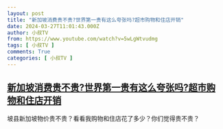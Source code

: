```yaml
---
layout: post
title: "新加坡消费贵不贵?世界第一贵有这么夸张吗?超市购物和住店开销"
date: 2024-03-27T11:01:43.000Z
author: 小叔TV
from: https://www.youtube.com/watch?v=5wLgWtvudmg
tags: [ 小叔TV ]
comments: True
categories: [ 小叔TV ]
---
```

<!--1711537303000-->
[新加坡消费贵不贵?世界第一贵有这么夸张吗?超市购物和住店开销](https://www.youtube.com/watch?v=5wLgWtvudmg)
------

<div>
坡县新加坡物价贵不贵？看看我购物和住店花了多少？你们觉得贵不贵？
</div>
